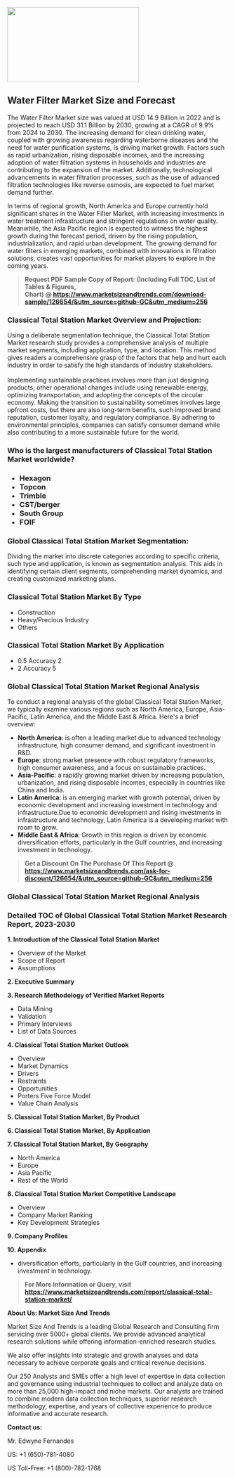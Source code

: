 <p><img class="alignnone size-medium wp-image-20088" src="https://ffe5etoiles.com/wp-content/uploads/2024/12/MST1-300x171.png" alt="" width="300" height="171" /></p><h2>Water Filter Market Size and Forecast</h2><p>The Water Filter Market size was valued at USD 14.9 Billion in 2022 and is projected to reach USD 31.1 Billion by 2030, growing at a CAGR of 9.9% from 2024 to 2030. The increasing demand for clean drinking water, coupled with growing awareness regarding waterborne diseases and the need for water purification systems, is driving market growth. Factors such as rapid urbanization, rising disposable incomes, and the increasing adoption of water filtration systems in households and industries are contributing to the expansion of the market. Additionally, technological advancements in water filtration processes, such as the use of advanced filtration technologies like reverse osmosis, are expected to fuel market demand further.</p><p>In terms of regional growth, North America and Europe currently hold significant shares in the Water Filter Market, with increasing investments in water treatment infrastructure and stringent regulations on water quality. Meanwhile, the Asia Pacific region is expected to witness the highest growth during the forecast period, driven by the rising population, industrialization, and rapid urban development. The growing demand for water filters in emerging markets, combined with innovations in filtration solutions, creates vast opportunities for market players to explore in the coming years.</p></p><blockquote id="" class=""><strong>Request PDF Sample Copy of Report: (Including Full TOC, List of Tables &amp; Figures, Chart)&nbsp;@&nbsp;<strong><a href="https://www.marketsizeandtrends.com/download-sample/126654/&utm_source=github-GC&utm_medium=256" target="_blank">https://www.marketsizeandtrends.com/download-sample/126654/&utm_source=github-GC&utm_medium=256</a></strong></strong></blockquote><h3 id="" class="">Classical Total Station Market&nbsp;Overview and Projection:</h3><p id="" class="">Using a deliberate segmentation technique, the Classical Total Station Market research study provides a comprehensive analysis of multiple market segments, including application, type, and location. This method gives readers a comprehensive grasp of the factors that help and hurt each industry in order to satisfy the high standards of industry stakeholders. <br /> <br />Implementing sustainable practices involves more than just designing products; other operational changes include using renewable energy, optimizing transportation, and adopting the concepts of the circular economy. Making the transition to sustainability sometimes involves large upfront costs, but there are also long-term benefits, such improved brand reputation, customer loyalty, and regulatory compliance. By adhering to environmental principles, companies can satisfy consumer demand while also contributing to a more sustainable future for the world.</p><h3 id="" class="">Who is the largest manufacturers of&nbsp;Classical Total Station Market worldwide?</h3><h3 class=""><p><ul><li>Hexagon </li><li> Topcon </li><li> Trimble </li><li> CST/berger </li><li> South Group </li><li> FOIF</li></ul></p></h3><h3 id="" class="">Global&nbsp;Classical Total Station Market Segmentation:</h3><p id="" class="">Dividing the market into discrete categories according to specific criteria, such type and application, is known as segmentation analysis. This aids in identifying certain client segments, comprehending market dynamics, and creating customized marketing plans.</p><h3 id="" class="">Classical Total Station Market&nbsp;By Type</h3><p><p><ul><li>Construction </li><li> Heavy/Precious Industry </li><li> Others</p></li></ul></p></p><h3 id="" class="">Classical Total Station Market&nbsp;By Application</h3><p class=""><p><ul><li>0.5 Accuracy 2 </li><li> 2 Accuracy 5</li></ul></p></p><h3 id="" class="">Global Classical Total Station Market Regional Analysis</h3><p id="" class="">To conduct a regional analysis of the global Classical Total Station Market, we typically examine various regions such as North America, Europe, Asia-Pacific, Latin America, and the Middle East &amp; Africa. Here's a brief overview:</p><ul><li><strong>North America</strong>: is often a leading market due to advanced technology infrastructure, high consumer demand, and significant investment in R&amp;D.</li><li><strong>Europe</strong>: strong market presence with robust regulatory frameworks, high consumer awareness, and a focus on sustainable practices.</li><li><strong>Asia-Pacific</strong>: a rapidly growing market driven by increasing population, urbanization, and rising disposable incomes, especially in countries like China and India.</li><li><strong>Latin America</strong>: is an emerging market with growth potential, driven by economic development and increasing investment in technology and infrastructure.Due to economic development and rising investments in infrastructure and technology, Latin America is a developing market with room to grow.</li><li><strong>Middle East &amp; Africa</strong>: Growth in this region is driven by economic diversification efforts, particularly in the Gulf countries, and increasing investment in technology.</li></ul><blockquote id="" class=""><strong>Get a Discount On The Purchase Of This Report @ <strong><a href="https://www.marketsizeandtrends.com/ask-for-discount/126654/&utm_source=github-GC&utm_medium=256" target="_blank">https://www.marketsizeandtrends.com/ask-for-discount/126654/&utm_source=github-GC&utm_medium=256</a></strong></strong></blockquote><h3 id="" class="">Global Classical Total Station Market Regional Analysis</h3><h3 id="" class="">Detailed TOC of Global Classical Total Station Market Research Report, 2023-2030</h3><p id="" class=""><strong>1. Introduction of the Classical Total Station Market</strong></p><ul><li>Overview of the Market</li><li>Scope of Report</li><li>Assumptions</li></ul><p id="" class=""><strong>2. Executive Summary</strong></p><p id="" class=""><strong>3. Research Methodology of Verified Market Reports</strong></p><ul><li>Data Mining</li><li>Validation</li><li>Primary Interviews</li><li>List of Data Sources</li></ul><p id="" class=""><strong>4. Classical Total Station Market Outlook</strong></p><ul><li>Overview</li><li>Market Dynamics</li><li>Drivers</li><li>Restraints</li><li>Opportunities</li><li>Porters Five Force Model</li><li>Value Chain Analysis</li></ul><p id="" class=""><strong>5. Classical Total Station Market, By Product</strong></p><p id="" class=""><strong>6. Classical Total Station Market, By Application</strong></p><p id="" class=""><strong>7. Classical Total Station Market, By Geography</strong></p><ul><li>North America</li><li>Europe</li><li>Asia Pacific</li><li>Rest of the World</li></ul><p id="" class=""><strong>8. Classical Total Station Market Competitive Landscape</strong></p><ul><li>Overview</li><li>Company Market Ranking</li><li>Key Development Strategies</li></ul><p id="" class=""><strong>9. Company Profiles</strong></p><p id="" class=""><strong>10. Appendix</strong></p><ul><li>diversification efforts, particularly in the Gulf countries, and increasing investment in technology.</li></ul><blockquote id="" class=""><strong>For More Information or Query, visit <strong><strong><a href="https://www.marketsizeandtrends.com/report/classical-total-station-market/" target="_blank">https://www.marketsizeandtrends.com/report/classical-total-station-market/</a></strong></strong></strong></blockquote><p id="" class=""><strong>About Us: Market Size And Trends</strong></p><p id="" class="">Market Size And Trends is a leading Global Research and Consulting firm servicing over 5000+ global clients. We provide advanced analytical research solutions while offering information-enriched research studies.</p><p id="" class="">We also offer insights into strategic and growth analyses and data necessary to achieve corporate goals and critical revenue decisions.</p><p id="" class="">Our 250 Analysts and SMEs offer a high level of expertise in data collection and governance using industrial techniques to collect and analyze data on more than 25,000 high-impact and niche markets. Our analysts are trained to combine modern data collection techniques, superior research methodology, expertise, and years of collective experience to produce informative and accurate research.</p><p id="" class=""><strong>Contact us:</strong></p><p id="" class="">Mr. Edwyne Fernandes</p><p id="" class="">US: +1 (650)-781-4080</p><p id="" class="">US Toll-Free: +1 (800)-782-1768</p>
